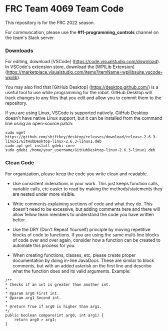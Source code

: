# FRC Team 4069 Team Code
This repository is for the FRC 2022 season.

For communcation, please use the **#f1-programming_controls** channel on the team's Slack server.

### Downloads
For editing, download [VSCode] (https://code.visualstudio.com/download). In VSCode's extension store, download the [WPILib Extension] (https://marketplace.visualstudio.com/items?itemName=wpilibsuite.vscode-wpilib).

You may also find that [GitHub Desktop] (https://desktop.github.com/) is a useful tool to use while programming for the robot. GitHub Desktop will track changes to any files that you edit and allow you to commit them to the repository.

If you are using Linux, VSCode is supported natively. GitHub Desktop doesn't have native Linux support, but it can be installed from the command line using an open-source patch:
```
sudo wget https://github.com/shiftkey/desktop/releases/download/release-2.6.3-linux1/GitHubDesktop-linux-2.6.3-linux1.deb
sudo apt-get install gdebi-core
sudo gdebi /home/your_username/GitHubDesktop-linux-2.6.3-linux1.deb
```

### Clean Code
For organization, please keep the code you write clean and readable.

- Use consistent indenations in your work. This just keeps function calls, variable calls, etc easier to read by making the methods/statements they are nested under more visible.

- Write comments explaining sections of code and what they do. This doesn't need to be excessive, but adding comments here and there will allow fellow team members to understand the code you have written better.

- Use the DRY (Don't Repeat Yourself) principle by moving repetitive blocks of code to functions. If you are using the same multi-line blocks of code over and over again, consider how a function can be created to automate this process for you.

- When creating functions, classes, etc, please create proper documentation by doing in-line JavaDocs. These are similar to block comments, but with an added asterisk on the first line and describe what the function does and its valid arguments. Example:
```
/**
* Checks if an int is greater than another int.
*
* @param arg0 First int.
* @param arg1 Second int.
*
* @return True if arg0 is higher than arg1.
*/
public boolean compare(int arg0, int arg1) {
    return arg0 > arg1;
}
